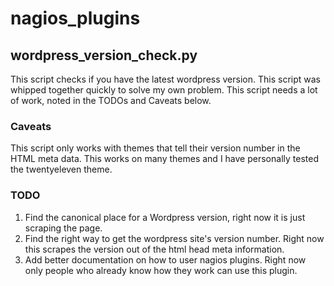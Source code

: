 # nagios_plugins

## wordpress_version_check.py

This script checks if you have the latest wordpress version. This script was whipped together quickly to solve my own problem. This script needs a lot of work, noted in the TODOs and Caveats below.

### Caveats

This script only works with themes that tell their version number in the HTML meta data. This works on many themes and I have personally tested the twentyeleven theme.

### TODO

1. Find the canonical place for a Wordpress version, right now it is just scraping the page. 
2. Find the right way to get the wordpress site's version number. Right now this scrapes the version out of the html head meta information.
3. Add better documentation on how to user nagios plugins. Right now only people who already know how they work can use this plugin.
